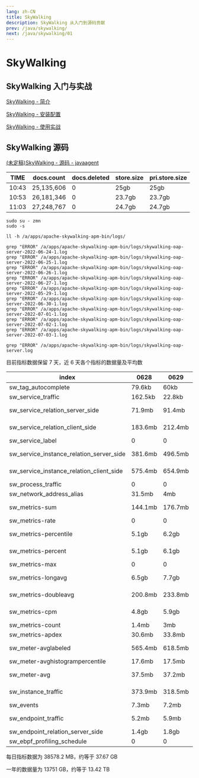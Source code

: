 ```yaml
---
lang: zh-CN
title: SkyWalking
description: SkyWalking 从入门到源码贡献
prev: /java/skywalking/
next: /java/skywalking/01
---
```


# SkyWalking

## SkyWalking 入门与实战

[SkyWalking - 简介](/doc/java/skywalking/01/)

[SkyWalking - 安装配置](/doc/java/skywalking/02/)

[SkyWalking - 使用实战](/doc/java/skywalking/03/)

## SkyWalking 源码

[(未定稿)SkyWalking - 源码 - javaagent](/doc/java/skywalking/03/)






| TIME  | docs.count | docs.deleted | store.size | pri.store.size |
|-------|------------|--------------|------------|----------------|
| 10:43 | 25,135,606 | 0            | 25gb       | 25gb           |
| 10:53 | 26,181,346 | 0            | 23.7gb     | 23.7gb         |
| 11:03 | 27,248,767 | 0            | 24.7gb     | 24.7gb         |


```shell
sudo su - zmn
sudo -s

ll -h /a/apps/apache-skywalking-apm-bin/logs/

grep "ERROR" /a/apps/apache-skywalking-apm-bin/logs/skywalking-oap-server-2022-06-24-1.log
grep "ERROR" /a/apps/apache-skywalking-apm-bin/logs/skywalking-oap-server-2022-06-25-1.log
grep "ERROR" /a/apps/apache-skywalking-apm-bin/logs/skywalking-oap-server-2022-06-26-1.log
grep "ERROR" /a/apps/apache-skywalking-apm-bin/logs/skywalking-oap-server-2022-06-27-1.log
grep "ERROR" /a/apps/apache-skywalking-apm-bin/logs/skywalking-oap-server-2022-05-29-1.log
grep "ERROR" /a/apps/apache-skywalking-apm-bin/logs/skywalking-oap-server-2022-06-30-1.log
grep "ERROR" /a/apps/apache-skywalking-apm-bin/logs/skywalking-oap-server-2022-07-01-1.log
grep "ERROR" /a/apps/apache-skywalking-apm-bin/logs/skywalking-oap-server-2022-07-02-1.log
grep "ERROR" /a/apps/apache-skywalking-apm-bin/logs/skywalking-oap-server-2022-07-03-1.log

grep "ERROR" /a/apps/apache-skywalking-apm-bin/logs/skywalking-oap-server.log
```


目前指标数据保留 7 天，近 6 天各个指标的数据量及平均数

| index                                    | 0628    | 0629    | 0630    | 0701    | 0702    | 0703    | avg       |
|------------------------------------------|---------|---------|---------|---------|---------|---------|-----------|
| sw_tag_autocomplete                      | 79.6kb  | 60kb    | 67.8kb  | 54.6kb  | 94.4kb  | 45.6kb  | 67kb      |
| sw_service_traffic                       | 162.5kb | 22.8kb  | 113.8kb | 57kb    | 10.6kb  | 0       | 61kb      |
| sw_service_relation_server_side          | 71.9mb  | 91.4mb  | 95.8mb  | 160.9mb | 157.5mb | 159mb   | 122.75 mb |
| sw_service_relation_client_side          | 183.6mb | 212.4mb | 217.4mb | 288.7mb | 291.3mb | 292mb   | 247 mb    |
| sw_service_label                         | 0       | 0       | 0       | 0       | 0       | 0       | 0         |
| sw_service_instance_relation_server_side | 381.6mb | 496.5mb | 518.1mb | 996.2mb | 996.2mb | 992.2mb | 730 mb    |
| sw_service_instance_relation_client_side | 575.4mb | 654.9mb | 672.4mb | 909.5mb | 911.7mb | 908.2mb | 772 mb    |
| sw_process_traffic                       | 0       | 0       | 0       | 0       | 0       | 0       | 0         |
| sw_network_address_alias                 | 31.5mb  | 4mb     | 41.5mb  | 3.7mb   | 0       | 0.275mb | 13 mb     |
| sw_metrics-sum                           | 144.1mb | 176.7mb | 179.4mb | 219.5mb | 227.5mb | 228.1mb | 195 mb    |
| sw_metrics-rate                          | 0       | 0       | 0       | 0       | 0       | 0       | 0         |
| sw_metrics-percentile                    | 5.1gb   | 6.2gb   | 6.5gb   | 9.6gb   | 9.5gb   | 9.2gb   | 7.68 gb   |
| sw_metrics-percent                       | 5.1gb   | 6.1gb   | 6.5gb   | 9.4gb   | 9.4gb   | 9.3gb   | 7.63 gb   |
| sw_metrics-max                           | 0       | 0       | 0       | 0       | 0       | 0       | 0         |
| sw_metrics-longavg                       | 6.5gb   | 7.7gb   | 8gb     | 11.1gb  | 10.7gb  | 11gb    | 9.16 gb   |
| sw_metrics-doubleavg                     | 200.8mb | 233.8mb | 243.1mb | 343.5mb | 343.5mb | 341.3mb | 284 mb    |
| sw_metrics-cpm                           | 4.8gb   | 5.9gb   | 6.1gb   | 9.3gb   | 9.1gb   | 9.1gb   | 7.38 gb   |
| sw_metrics-count                         | 1.4mb   | 3mb     | 3.1mb   | 3mb     | 3mb     | 2.9mb   | 2.7 mb    |
| sw_metrics-apdex                         | 30.6mb  | 33.8mb  | 34.1mb  | 42.3mb  | 42.9mb  | 43.2mb  | 37 mb     |
| sw_meter-avglabeled                      | 565.4mb | 618.5mb | 591.8mb | 785mb   | 795.7mb | 767mb   | 687 mb    |
| sw_meter-avghistogrampercentile          | 17.6mb  | 17.5mb  | 17.4mb  | 16.9mb  | 17mb    | 17mb    | 17 mb     |
| sw_meter-avg                             | 37.5mb  | 37.2mb  | 37mb    | 35mb    | 34.9mb  | 35mb    | 36.1 mb   |
| sw_instance_traffic                      | 373.9mb | 318.5mb | 535.2mb | 455.6mb | 0       | 40mb    | 287.2 mb  |
| sw_events                                | 7.3mb   | 7.2mb   | 8mb     | 10mb    | 9.1mb   | 9.3mb   | 8.4 mb    |
| sw_endpoint_traffic                      | 5.2mb   | 5.9mb   | 5.6mb   | 6.8mb   | 5.3mb   | 4.9mb   | 5.61 MB   |
| sw_endpoint_relation_server_side         | 1.4gb   | 1.8gb   | 1.9gb   | 3.3gb   | 3.2gb   | 3.2gb   | 2.46GB    |
| sw_ebpf_profiling_schedule               | 0       | 0       | 0       | 0       | 0       | 0       | 0         |


每日指标数据为 38578.2 MB，约等于 37.67 GB

一年的数据量为 13751 GB，约等于 13.42 TB





















